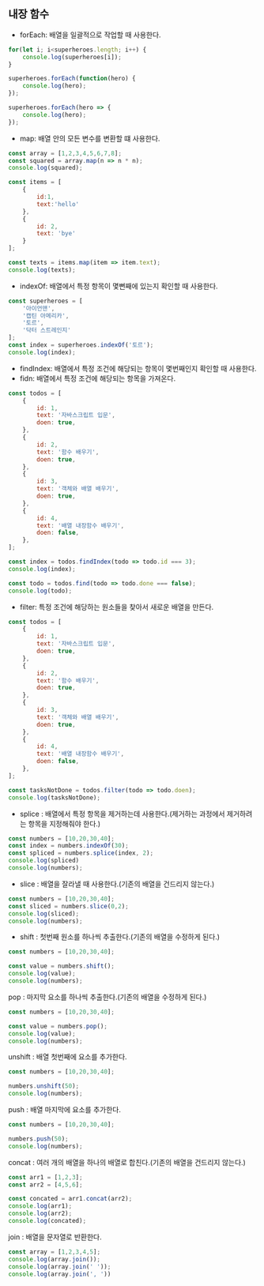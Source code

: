 ## 내장 함수

- forEach: 배열을 일괄적으로 작업할 때 사용한다.
```JavaScript
for(let i; i<superheroes.length; i++) {
    console.log(superheroes[i]);
}

superheroes.forEach(function(hero) {
    console.log(hero);
});

superheroes.forEach(hero => {
    console.log(hero);
});
```

- map: 배열 안의 모든 변수를 변환할 떄 사용한다.
```JavaScript
const array = [1,2,3,4,5,6,7,8];
const squared = array.map(n => n * n);
console.log(squared);

const items = [
    {
        id:1,
        text:'hello'
    },
    {
        id: 2,
        text: 'bye'
    }
];

const texts = items.map(item => item.text);
console.log(texts);
```
- indexOf: 배열에서 특정 항목이 몇뻔째에 있는지 확인할 때 사용한다.
```JavaScript
const superheroes = [
    '아이언맨',
    '캡틴 아메리카',
    '토르',
    '닥터 스트레인지'
];
const index = superheroes.indexOf('토르');
console.log(index);
```
- findIndex: 배열에서 특정 조건에 해당되는 항목이 몇번째인지 확인할 때 사용한다.
- fidn: 배열에서 특정 조건에 해당되는 항목을 가져온다.
```JavaScript
const todos = [
    {
        id: 1,
        text: '자바스크립트 입문',
        doen: true,
    },
    {
        id: 2,
        text: '함수 배우기',
        doen: true,
    },
    {
        id: 3,
        text: '객체와 배열 배우기',
        doen: true,
    },
    {
        id: 4,
        text: '배열 내장함수 배우기',
        doen: false,
    },
];

const index = todos.findIndex(todo => todo.id === 3);
console.log(index);

const todo = todos.find(todo => todo.done === false);
console.log(todo);
```

- filter: 특정 조건에 해당하는 원소들을 찾아서 새로운 배열을 만든다.
```JavaScript
const todos = [
    {
        id: 1,
        text: '자바스크립트 입문',
        doen: true,
    },
    {
        id: 2,
        text: '함수 배우기',
        doen: true,
    },
    {
        id: 3,
        text: '객체와 배열 배우기',
        doen: true,
    },
    {
        id: 4,
        text: '배열 내장함수 배우기',
        doen: false,
    },
];

const tasksNotDone = todos.filter(todo => todo.doen);
console.log(tasksNotDone);
```

- splice : 배열에서 특정 항목을 제거하는데 사용한다.(제거하는 과정에서 제거하려는 항목을 지정해줘야 한다.)
```JavaScript
const numbers = [10,20,30,40];
const index = numbers.indexOf(30);
const spliced = numbers.splice(index, 2);
console.log(spliced)
console.log(numbers);
```

- slice : 배열을 잘라낼 때 사용한다.(기존의 배열을 건드리지 않는다.)
```JavaScript
const numbers = [10,20,30,40];
const sliced = numbers.slice(0,2);
console.log(sliced);
console.log(numbers);
```

- shift : 첫번째 원소를 하나씩 추출한다.(기존의 배열을 수정하게 된다.)
```JavaScript
const numbers = [10,20,30,40];

const value = numbers.shift();
console.log(value);
console.log(numbers);
```

pop : 마지막 요소를 하나씩 추출한다.(기존의 배열을 수정하게 된다.)
```JavaScript
const numbers = [10,20,30,40];

const value = numbers.pop();
console.log(value);
console.log(numbers);
```

unshift : 배열 첫번째에 요소를 추가한다.
```JavaScript
const numbers = [10,20,30,40];

numbers.unshift(50);
console.log(numbers);
```

push : 배열 마지막에 요소를 추가한다.
```JavaScript
const numbers = [10,20,30,40];

numbers.push(50);
console.log(numbers);
```

concat : 여러 개의 배열을 하나의 배열로 합친다.(기존의 배열을 건드리지 않는다.)
```JavaScript
const arr1 = [1,2,3];
const arr2 = [4,5,6];

const concated = arr1.concat(arr2);
console.log(arr1);
console.log(arr2);
console.log(concated);
```

join : 배열을 문자열로 반환한다.
```JavaScript
const array = [1,2,3,4,5];
console.log(array.join());
console.log(array.join(' '));
console.log(array.join(', '))
```